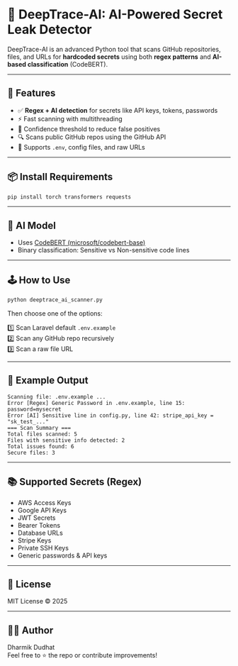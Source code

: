 # 🔐 DeepTrace-AI: AI-Powered Secret Leak Detector

DeepTrace-AI is an advanced Python tool that scans GitHub repositories, files, and URLs for **hardcoded secrets** using both **regex patterns** and **AI-based classification** (CodeBERT).

---

## 🚀 Features

- ✅ **Regex + AI detection** for secrets like API keys, tokens, passwords
- ⚡ Fast scanning with multithreading
- 🎯 Confidence threshold to reduce false positives
- 🔍 Scans public GitHub repos using the GitHub API
- 📂 Supports `.env`, config files, and raw URLs

---

## 📦 Install Requirements

```bash
pip install torch transformers requests
```

---

## 🧠 AI Model

- Uses [CodeBERT (microsoft/codebert-base)](https://huggingface.co/microsoft/codebert-base)
- Binary classification: Sensitive vs Non-sensitive code lines

---

## 🕹️ How to Use

```bash
python deeptrace_ai_scanner.py
```

Then choose one of the options:

1️⃣ Scan Laravel default `.env.example`  
2️⃣ Scan any GitHub repo recursively  
3️⃣ Scan a raw file URL

---

## 🧪 Example Output

```
Scanning file: .env.example ...
Error [Regex] Generic Password in .env.example, line 15: password=mysecret
Error [AI] Sensitive line in config.py, line 42: stripe_api_key = "sk_test_..."
=== Scan Summary ===
Total files scanned: 5
Files with sensitive info detected: 2
Total issues found: 6
Secure files: 3
```

---

## 📚 Supported Secrets (Regex)

- AWS Access Keys
- Google API Keys
- JWT Secrets
- Bearer Tokens
- Database URLs
- Stripe Keys
- Private SSH Keys
- Generic passwords & API keys

---

## 📜 License

MIT License © 2025

---

## 👨‍💻 Author

Dharmik Dudhat  
Feel free to ⭐ the repo or contribute improvements!
